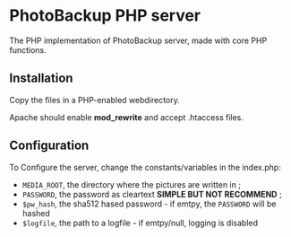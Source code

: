 # PhotoBackup PHP server

The PHP implementation of PhotoBackup server, made with core PHP functions.

## Installation

Copy the files in a PHP-enabled webdirectory.

Apache should enable __mod_rewrite__ and accept .htaccess files. 

## Configuration

To Configure the server, change the constants/variables in the index.php:

* `MEDIA_ROOT`, the directory where the pictures are written in ;
* `PASSWORD`, the password as cleartext __SIMPLE BUT NOT RECOMMEND__ ;
* `$pw_hash`, the sha512 hased password - if emtpy, the `PASSWORD` will be hashed
* `$logfile`, the path to a logfile - if emtpy/null, logging is disabled
